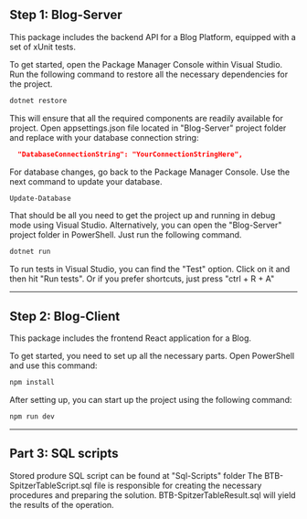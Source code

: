 ## Step 1: Blog-Server 

This package includes the backend API for a Blog Platform, equipped with a set of xUnit tests.

To get started, open the Package Manager Console within Visual Studio.
Run the following command to restore all the necessary dependencies for the project.

```sh
dotnet restore
```

This will ensure that all the required components are readily available for project.
Open appsettings.json file located in "Blog-Server" project folder and replace with your database connection string:

```json
  "DatabaseConnectionString": "YourConnectionStringHere",
```

For database changes, go back to the Package Manager Console. Use the next command to update your database.

```sh
Update-Database
```

That should be all you need to get the project up and running in debug mode using Visual Studio.
Alternatively, you can open the "Blog-Server" project folder in PowerShell. Just run the following command.

```sh
dotnet run
```

To run tests in Visual Studio, you can find the "Test" option. Click on it and then hit "Run tests". Or if you prefer shortcuts, just press "ctrl + R + A"

---
## Step 2: Blog-Client

This package includes the frontend React application for a Blog.

To get started, you need to set up all the necessary parts. Open PowerShell and use this command:

```sh
npm install
```

After setting up, you can start up the project using the following command:

```sh
npm run dev
```

---

## Part 3: SQL scripts
Stored produre SQL script can be found at "Sql-Scripts" folder
The BTB-SpitzerTableScript.sql file is responsible for creating the necessary procedures and preparing the solution.
BTB-SpitzerTableResult.sql will yield the results of the operation.

